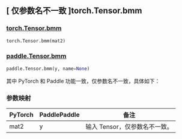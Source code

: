 ## [ 仅参数名不一致 ]torch.Tensor.bmm

### [torch.Tensor.bmm](https://pytorch.org/docs/stable/generated/torch.Tensor.bmm.html)

```python
torch.Tensor.bmm(mat2)
```

### [paddle.Tensor.bmm](https://www.paddlepaddle.org.cn/documentation/docs/zh/develop/api/paddle/Tensor_cn.html#bmm-y-name-none)

```python
paddle.Tensor.bmm(y, name=None)
```

其中 PyTorch 和 Paddle 功能一致，仅参数名不一致，具体如下：

### 参数映射

| PyTorch | PaddlePaddle | 备注 |
| ------- | ------------ | -- |
| mat2    | y            | 输入 Tensor，仅参数名不一致。  |
